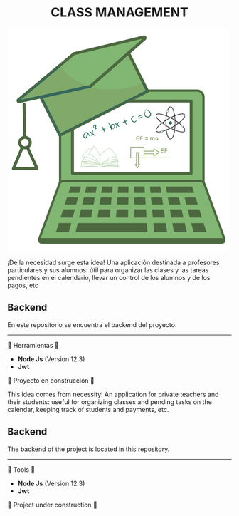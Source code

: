 <h1 align="center"> CLASS MANAGEMENT </h1>

![logotipo del proyecto](images/image.png)

¡De la necesidad surge esta idea!
Una aplicación destinada a profesores particulares y sus alumnos: útil para organizar las clases y las tareas pendientes en el calendario, llevar un control de los alumnos y de los pagos, etc


## Backend
En este repositorio se encuentra el backend del proyecto.
***
:hammer: Herramientas :hammer:

* **Node Js** (Version 12.3)
* **Jwt**


:construction: Proyecto en construcción :construction:



This idea comes from necessity!
An application for private teachers and their students: useful for organizing classes and pending tasks on the calendar, keeping track of students and payments, etc.


## Backend
The backend of the project is located in this repository.
***
:hammer: Tools :hammer:

* **Node Js** (Version 12.3)
* **Jwt**


:construction: Project under construction :construction:


